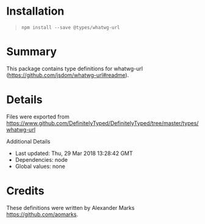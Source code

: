 # Installation
> `npm install --save @types/whatwg-url`

# Summary
This package contains type definitions for whatwg-url (https://github.com/jsdom/whatwg-url#readme).

# Details
Files were exported from https://www.github.com/DefinitelyTyped/DefinitelyTyped/tree/master/types/whatwg-url

Additional Details
 * Last updated: Thu, 29 Mar 2018 13:28:42 GMT
 * Dependencies: node
 * Global values: none

# Credits
These definitions were written by Alexander Marks <https://github.com/aomarks>.
